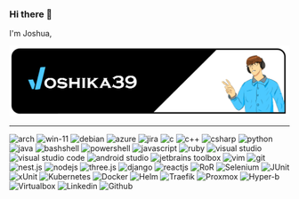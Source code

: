 
### Hi there 👋

I'm Joshua, 



![joshika39 banner](joshika39-profile-banner.png)

---

<img src='https://assets.kou-gen.net/github/joshika39/arch-logo.svg' alt='arch' height='30'> 
<img src='https://assets.kou-gen.net/github/joshika39/win11-logo.png' height='30' alt='win-11'>
<img src='https://assets.kou-gen.net/github/joshika39/debian-logo.svg' alt='debian' height='30'>
<img src='https://assets.kou-gen.net/github/joshika39/azure-logo.ico' alt='azure' height='30'>
<img src='https://assets.kou-gen.net/github/joshika39/jira-logo.png' alt='jira' width="30">
<img src='https://assets.kou-gen.net/github/joshika39/c-logo.svg' alt='c' height='30'>
<img src='https://assets.kou-gen.net/github/joshika39/cpp-logo.svg' alt='c++' height='30'>
<img src='https://assets.kou-gen.net/github/joshika39/csharp-logo.svg' alt='csharp' height='30'>
<img src='https://assets.kou-gen.net/github/joshika39/python-logo.svg' alt='python' height='30'>
<img src='https://assets.kou-gen.net/github/joshika39/java-logo.svg' alt='java' height='30'>
<img src='https://assets.kou-gen.net/github/joshika39/bash-logo.svg' alt='bashshell' height='30'>
<img src='https://assets.kou-gen.net/github/joshika39/powershell-logo.svg' alt='powershell' height='30'>
<img src='https://assets.kou-gen.net/github/joshika39/js-logo.svg' alt='javascript' height='30'>
<img src='https://assets.kou-gen.net/github/joshika39/ruby-logo.svg' alt='ruby' height='30'>
<img src='https://assets.kou-gen.net/github/joshika39/vs2019-logo.svg' alt='visual studio' height='30'>
<img src='https://assets.kou-gen.net/github/joshika39/vscode-logo.png' alt='visual studio code' height='30'>
<img src='https://assets.kou-gen.net/github/joshika39/android-studio-logo.svg' alt='android studio' height='30'>
<img src='https://assets.kou-gen.net/github/joshika39/jetbrains-toolbox-logo.png' alt='jetbrains toolbox' height='30'>
<img src='https://assets.kou-gen.net/github/joshika39/vim-logo.gif' alt='vim' height='30'>
<img src='https://assets.kou-gen.net/github/joshika39/git-logo.svg' alt='git' height='30'>
<img src='https://assets.kou-gen.net/github/joshika39/nestjs.svg' alt='nest.js' height='30'>
<img src='https://assets.kou-gen.net/github/joshika39/nodejs-logo.svg' alt='nodejs' height='30'>
<img src='https://assets.kou-gen.net/github/joshika39/threejs-logo.svg' alt='three.js' height='30'>
<img src='https://assets.kou-gen.net/github/joshika39/django-logo.svg' alt='django' height='30'>
<img src='https://assets.kou-gen.net/github/joshika39/react-logo.svg' alt='reactjs' height='30'>
<img src='https://assets.kou-gen.net/github/joshika39/ror-logo.svg' alt='RoR' height='30'>
<img src='https://assets.kou-gen.net/github/joshika39/selenium-logo.svg' alt='Selenium' height='30'>
<img src='https://assets.kou-gen.net/github/joshika39/junit5-logo.png' alt='JUnit' height='30'>
<img src='https://assets.kou-gen.net/github/joshika39/xunit-logo.png' alt='xUnit' height='30'>
<img src='https://assets.kou-gen.net/github/joshika39/k8s-logo.svg' alt='Kubernetes' height='30'>
<img src='https://assets.kou-gen.net/github/joshika39/docker-logo.svg' alt='Docker' height='30'>
<img src='https://assets.kou-gen.net/github/joshika39/helm-logo.svg' alt='Helm' height='30'>
<img src='https://assets.kou-gen.net/github/joshika39/traefik-logo.png' alt='Traefik' height='30'>
<img src='https://assets.kou-gen.net/github/joshika39/proxmox-logo.svg' alt='Proxmox' height='30'>
<img src='https://assets.kou-gen.net/github/joshika39/hyperv-logo.png' alt='Hyper-b' height='30'>
<img src='https://assets.kou-gen.net/github/joshika39/virtualbox.png' alt='Virtualbox' height='30'>
<img src='https://assets.kou-gen.net/github/joshika39/linkedin-logo.png' alt='Linkedin' height='30'>
<img src='https://assets.kou-gen.net/github/joshika39/github-logo.png' alt='Github' height='30'>
